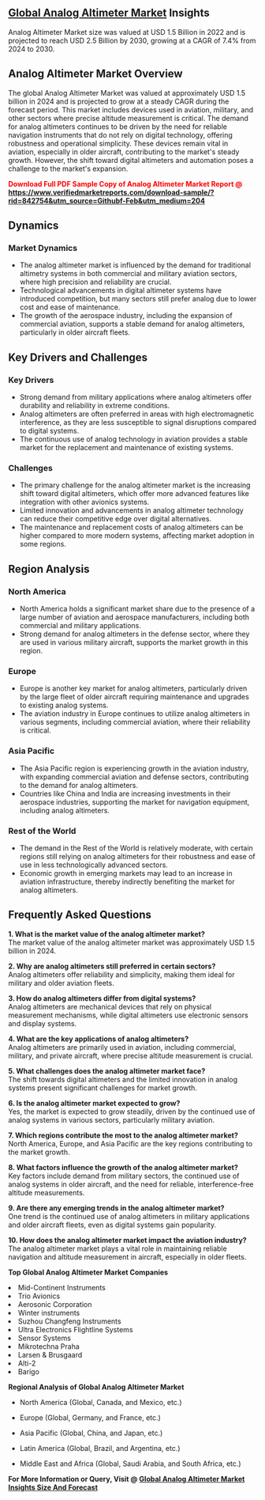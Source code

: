 <h2><a href="https://www.verifiedmarketreports.com/download-sample/?rid=842754&amp;utm_source=Githubf&amp;utm_medium=204" target="_blank">Global Analog Altimeter Market</a> Insights</h2><p>Analog Altimeter Market size was valued at USD 1.5 Billion in 2022 and is projected to reach USD 2.5 Billion by 2030, growing at a CAGR of 7.4% from 2024 to 2030.</p><p> <h2>Analog Altimeter Market Overview</h2> <p>The global Analog Altimeter Market was valued at approximately USD 1.5 billion in 2024 and is projected to grow at a steady CAGR during the forecast period. This market includes devices used in aviation, military, and other sectors where precise altitude measurement is critical. The demand for analog altimeters continues to be driven by the need for reliable navigation instruments that do not rely on digital technology, offering robustness and operational simplicity. These devices remain vital in aviation, especially in older aircraft, contributing to the market's steady growth. However, the shift toward digital altimeters and automation poses a challenge to the market's expansion.</p> <p><strong><p><span class=""><span style="color: #ff0000;"><strong>Download Full PDF Sample Copy of Analog Altimeter Market Report</strong> @ </span><a href="https://www.verifiedmarketreports.com/download-sample/?rid=842754&amp;utm_source=Githubf-Feb&amp;utm_medium=204" target="_blank">https://www.verifiedmarketreports.com/download-sample/?rid=842754&amp;utm_source=Githubf-Feb&amp;utm_medium=204</a></span></p></strong></p> <h2>Dynamics</h2> <h3>Market Dynamics</h3> <ul> <li>The analog altimeter market is influenced by the demand for traditional altimetry systems in both commercial and military aviation sectors, where high precision and reliability are crucial.</li> <li>Technological advancements in digital altimeter systems have introduced competition, but many sectors still prefer analog due to lower cost and ease of maintenance.</li> <li>The growth of the aerospace industry, including the expansion of commercial aviation, supports a stable demand for analog altimeters, particularly in older aircraft fleets.</li> </ul> <h2>Key Drivers and Challenges</h2> <h3>Key Drivers</h3> <ul> <li>Strong demand from military applications where analog altimeters offer durability and reliability in extreme conditions.</li> <li>Analog altimeters are often preferred in areas with high electromagnetic interference, as they are less susceptible to signal disruptions compared to digital systems.</li> <li>The continuous use of analog technology in aviation provides a stable market for the replacement and maintenance of existing systems.</li> </ul> <h3>Challenges</h3> <ul> <li>The primary challenge for the analog altimeter market is the increasing shift toward digital altimeters, which offer more advanced features like integration with other avionics systems.</li> <li>Limited innovation and advancements in analog altimeter technology can reduce their competitive edge over digital alternatives.</li> <li>The maintenance and replacement costs of analog altimeters can be higher compared to more modern systems, affecting market adoption in some regions.</li> </ul> <h2>Region Analysis</h2> <h3>North America</h3> <ul> <li>North America holds a significant market share due to the presence of a large number of aviation and aerospace manufacturers, including both commercial and military applications.</li> <li>Strong demand for analog altimeters in the defense sector, where they are used in various military aircraft, supports the market growth in this region.</li> </ul> <h3>Europe</h3> <ul> <li>Europe is another key market for analog altimeters, particularly driven by the large fleet of older aircraft requiring maintenance and upgrades to existing analog systems.</li> <li>The aviation industry in Europe continues to utilize analog altimeters in various segments, including commercial aviation, where their reliability is critical.</li> </ul> <h3>Asia Pacific</h3> <ul> <li>The Asia Pacific region is experiencing growth in the aviation industry, with expanding commercial aviation and defense sectors, contributing to the demand for analog altimeters.</li> <li>Countries like China and India are increasing investments in their aerospace industries, supporting the market for navigation equipment, including analog altimeters.</li> </ul> <h3>Rest of the World</h3> <ul> <li>The demand in the Rest of the World is relatively moderate, with certain regions still relying on analog altimeters for their robustness and ease of use in less technologically advanced sectors.</li> <li>Economic growth in emerging markets may lead to an increase in aviation infrastructure, thereby indirectly benefiting the market for analog altimeters.</li> </ul> <h2>Frequently Asked Questions</h2> <p><strong>1. What is the market value of the analog altimeter market?</strong><br> The market value of the analog altimeter market was approximately USD 1.5 billion in 2024.</p> <p><strong>2. Why are analog altimeters still preferred in certain sectors?</strong><br> Analog altimeters offer reliability and simplicity, making them ideal for military and older aviation fleets.</p> <p><strong>3. How do analog altimeters differ from digital systems?</strong><br> Analog altimeters are mechanical devices that rely on physical measurement mechanisms, while digital altimeters use electronic sensors and display systems.</p> <p><strong>4. What are the key applications of analog altimeters?</strong><br> Analog altimeters are primarily used in aviation, including commercial, military, and private aircraft, where precise altitude measurement is crucial.</p> <p><strong>5. What challenges does the analog altimeter market face?</strong><br> The shift towards digital altimeters and the limited innovation in analog systems present significant challenges for market growth.</p> <p><strong>6. Is the analog altimeter market expected to grow?</strong><br> Yes, the market is expected to grow steadily, driven by the continued use of analog systems in various sectors, particularly military aviation.</p> <p><strong>7. Which regions contribute the most to the analog altimeter market?</strong><br> North America, Europe, and Asia Pacific are the key regions contributing to the market growth.</p> <p><strong>8. What factors influence the growth of the analog altimeter market?</strong><br> Key factors include demand from military sectors, the continued use of analog systems in older aircraft, and the need for reliable, interference-free altitude measurements.</p> <p><strong>9. Are there any emerging trends in the analog altimeter market?</strong><br> One trend is the continued use of analog altimeters in military applications and older aircraft fleets, even as digital systems gain popularity.</p> <p><strong>10. How does the analog altimeter market impact the aviation industry?</strong><br> The analog altimeter market plays a vital role in maintaining reliable navigation and altitude measurement in aircraft, especially in older fleets.</p> </p><p><strong>Top Global Analog Altimeter Market Companies</strong></p><div data-test-id=""><p><li>Mid-Continent Instruments</li><li> Trio Avionics</li><li> Aerosonic Corporation</li><li> Winter instruments</li><li> Suzhou Changfeng Instruments</li><li> Ultra Electronics Flightline Systems</li><li> Sensor Systems</li><li> Mikrotechna Praha</li><li> Larsen & Brusgaard</li><li> Alti-2</li><li> Barigo</li></p><div><strong>Regional Analysis of&nbsp;Global Analog Altimeter Market</strong></div><ul><li dir="ltr"><p dir="ltr">North America&nbsp;(Global, Canada, and Mexico, etc.)</p></li><li dir="ltr"><p dir="ltr">Europe (Global, Germany, and France, etc.)</p></li><li dir="ltr"><p dir="ltr">Asia Pacific&nbsp;(Global, China, and Japan, etc.)</p></li><li dir="ltr"><p dir="ltr">Latin America&nbsp;(Global, Brazil, and Argentina, etc.)</p></li><li dir="ltr">Middle East and Africa&nbsp;(Global, Saudi Arabia, and South Africa, etc.)</li></ul><p><strong>For More Information or Query, Visit @&nbsp;</strong><strong><a href="https://www.verifiedmarketreports.com/product/analog-altimeter-market/?utm_source=Githubf&amp;utm_medium=204" target="_blank">Global Analog Altimeter Market Insights Size And Forecast</a></strong></p></div>
